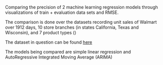 
Comparing the precision of 2 machine learning regression models through visualizations of train + evaluation data sets and RMSE.

The comparison is done over the datasets recording unit sales of Walmart over 1912 days, 10 store branches (in states California, Texas and Wisconsin), and 7 product types ()

The dataset in question can be found [here](https://www.kaggle.com/c/m5-forecasting-accuracy/overview)

The models being compared are simple linear regression and  AutoRegressive Integrated Moving Average (ARIMA)
